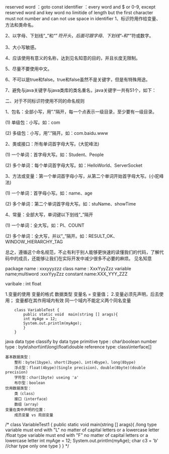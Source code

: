 reserved word ：goto const
identifier ：every word and $ or 0-9, except reserved word and key word
no limitide of length but the first character must not number and can not use space in identifier 
1、标识符用作给变量、方法和类命名。

2、以字母、下划线“_”和“$”符开头，后面可跟字母、下划线“_”和“$”符或数字。

3、大小写敏感。

4、应该使用有意义的名称，达到见名知意的目的，并且长度无限制。

5、尽量不要使用中文。

6、不可以是true和false。true和false虽然不是关键字，但是有特殊用途。

7、避免与java关键字与java类库的类名重名，java关键字一共有51个，如下：

二、对于不同标识符使用不同的命名规则

1、包名：全部小写，用”.”隔开，每一个点表示一级目录，至少要有一级目录。

(1) 单级包：小写。如：com

(2) 多级包：小写，用”.”隔开。如：com.baidu.www

2、类或接口：所有单词首字母大写。(大驼峰法)

(1) 一个单词：首字母大写。如：Student、People

(2) 多个单词：每个单词首字母大写。如：HelloWorld、ServerSocket

3、方法或变量：第一个单词首字母小写，从第二个单词开始首字母大写。(小驼峰法)

(1) 一个单词：首字母小写。如：name、age

(2) 多个单词：第二个单词首字母大写。如：stuName、showTime

4、常量：全部大写，单词键以下划线”_”隔开

(1) 一个单词：全大写。如：PI、COUNT

(2) 多个单词：全大写，并以”_”隔开。如：RESULT_OK、WINDOW_HIERARCHY_TAG

总之，遵循这个命名规范，不止有利于别人能够更快速的读懂我们的代码，了解代码中的成员，还能够让我们在实际开发中减少很多不必要的麻烦。
见名知意

package name : xxxyyyzzz 
class name : XxxYyyZzz
variable name;multiword :xxxYyyZzz
constant name:XXX_YYY_ZZZ

varibale : int float 

1.变量的使用 变量的格式 数据类型 变量名 = 变量值；
2.变量必须先声明，后去使用；
	变量都在其作用域内有效
	同一个域内不能定义两个同名变量


		class VariableTest {
			public static void  main(string [] arags){
			int myAge = 12;
			System.out.printlm(myAge);
			}
		}


java data type
classify by data type
	primitive type : char\boolean
		number type : byte\short\int\long\float\double
	reference type: class\interface\[]
	
	基本数据类型：
		整形：byte(1bype)、short(2bype)、int(4bype)、long(8bype)
		浮点型：float(4bype)(Single precision)、double(8byte)(double precision)
		字符型：char(1byte) useing 'a'
		布尔型：boolean
	饮用数据类型：
		类（class）
		接口（interface）
		数组（array）
	变量在类中声明的位置：
		成员变量 vs 局部变量
	

/*
class VariableTest1 {
public static void  main(string [] arags){
	/long type variable must end with "L" no matter of capital letters or a lowercase letter
	/float type variable must end with "F" no matter of capital letters or a lowercase letter 
	int myAge = 12;
	System.out.printlm(myAge);
	char c3 = 'b'
	//char type only one type
	}
}
*/


